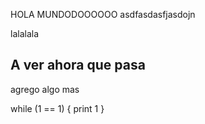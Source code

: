 HOLA MUNDODOOOOOO
asdfasdasfjasdojn

lalalala

## A ver ahora que pasa

agrego algo mas

while (1 == 1) {
 print 1
}